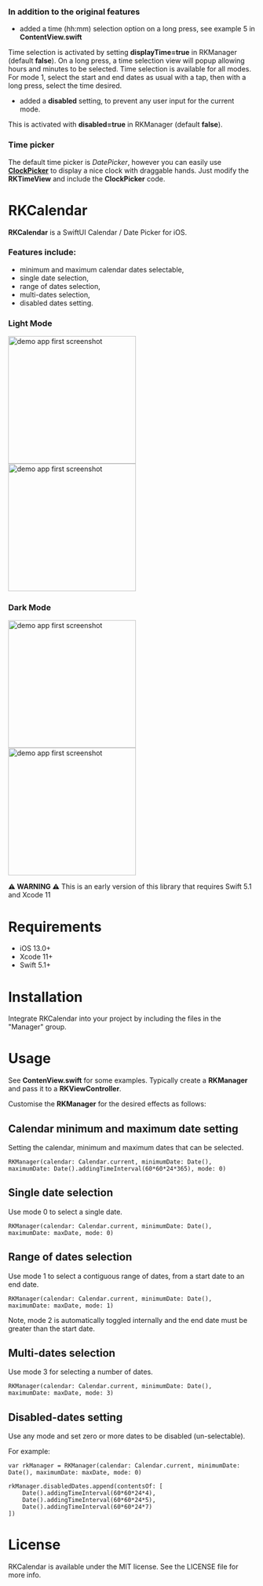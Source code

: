 

### In addition to the original features

- added a time (hh:mm) selection option on a long press, see example 5 in **ContentView.swift**

Time selection is activated by setting **displayTime=true** in RKManager (default **false**).
On a long press, a time selection view will popup allowing hours and minutes to be selected.
Time selection is available for all modes. For mode 1, select the start and end dates as usual with a tap, then with a long press, select the time desired.


- added a **disabled** setting, to prevent any user input for the current mode.

This is activated with **disabled=true** in RKManager (default **false**).


### Time picker

The default time picker is *DatePicker*, however you can easily use [**ClockPicker**](https://github.com/workingDog/ClockPicker) 
to display a nice clock with draggable hands. Just modify the **RKTimeView** and include the **ClockPicker** code.


# RKCalendar
**RKCalendar** is a SwiftUI Calendar / Date Picker for iOS.


### Features include:

- minimum and maximum calendar dates selectable,
- single date selection, 
- range of dates selection, 
- multi-dates selection, 
- disabled dates setting.


### Light Mode
<img src="https://github.com/RaffiKian/RKCalendar/blob/master/RKCalendar/Images/demo-app-light-mode-1.png" alt="demo app first screenshot" width="260"/> <img src="https://github.com/RaffiKian/RKCalendar/blob/master/RKCalendar/Images/demo-app-light-mode-2.png" alt="demo app first screenshot" width="260"/> 
### Dark Mode
<img src="https://github.com/RaffiKian/RKCalendar/blob/master/RKCalendar/Images/demo-app-dark-mode-1.png" alt="demo app first screenshot" width="260"/> <img src="https://github.com/RaffiKian/RKCalendar/blob/master/RKCalendar/Images/demo-app-dark-mode-2.png" alt="demo app first screenshot" width="260"/> 

**⚠️ WARNING ⚠️** This is an early version of this library that requires Swift 5.1 and Xcode 11 

# Requirements
- iOS 13.0+
- Xcode 11+
- Swift 5.1+

# Installation

Integrate RKCalendar into your project by including the files in the "Manager" group.

# Usage 

See **ContenView.swift** for some examples. Typically create a **RKManager** and pass it to a **RKViewController**.

Customise the **RKManager** for the desired effects as follows:


## Calendar minimum and maximum date setting

Setting the calendar, minimum and maximum dates that can be selected.

    RKManager(calendar: Calendar.current, minimumDate: Date(), maximumDate: Date().addingTimeInterval(60*60*24*365), mode: 0)

## Single date selection

Use mode 0 to select a single date.

    RKManager(calendar: Calendar.current, minimumDate: Date(), maximumDate: maxDate, mode: 0)

## Range of dates selection

Use mode 1 to select a contiguous range of dates, from a start date to an end date.

    RKManager(calendar: Calendar.current, minimumDate: Date(), maximumDate: maxDate, mode: 1)

Note, mode 2 is automatically toggled internally and the end date must be greater than the start date.

## Multi-dates selection

Use mode 3 for selecting a number of dates.

    RKManager(calendar: Calendar.current, minimumDate: Date(), maximumDate: maxDate, mode: 3)

## Disabled-dates setting

Use any mode and set zero or more dates to be disabled (un-selectable).

For example:

    var rkManager = RKManager(calendar: Calendar.current, minimumDate: Date(), maximumDate: maxDate, mode: 0)

    rkManager.disabledDates.append(contentsOf: [
        Date().addingTimeInterval(60*60*24*4),
        Date().addingTimeInterval(60*60*24*5),
        Date().addingTimeInterval(60*60*24*7)
    ])

# License
RKCalendar is available under the MIT license. See the LICENSE file for more info.
